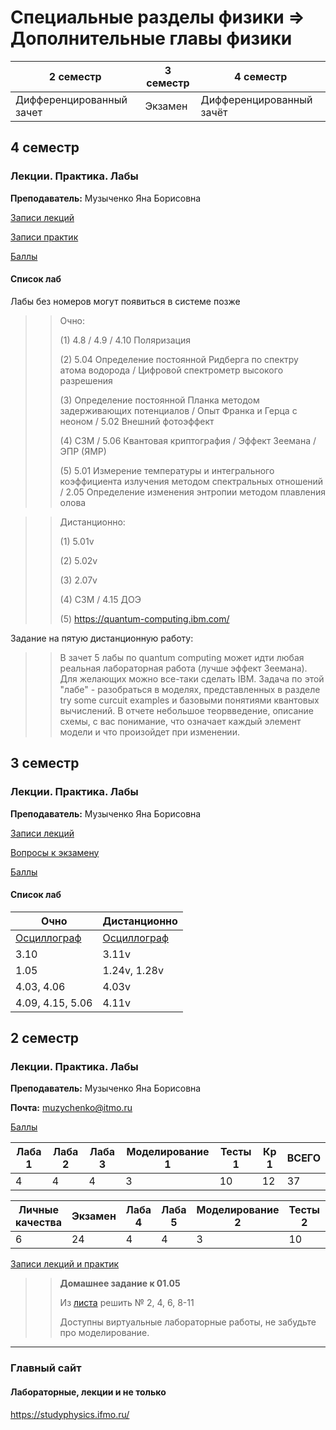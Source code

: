 # Специальные разделы физики => Дополнительные главы физики

|2 семестр|3 семестр|4 семестр|
|---|---|---|
|Дифференцированный зачет|Экзамен|Дифференцированный зачёт|

## 4 семестр
### Лекции. Практика. Лабы

**Преподаватель:** Музыченко Яна Борисовна

[Записи лекций](https://youtube.com/playlist?list=PLj7ewET2KEJxEc2Pme73skH-9QhYxzP8K)

[Записи практик](https://youtube.com/playlist?list=PLj7ewET2KEJzFDKshwNVXRG-rGlh5Tbzh)

[Баллы](https://docs.google.com/spreadsheets/d/1lfC_OR4yt5PPZ91Q2tzYvTk3B0_PI5QZAikuykuCde0/edit#gid=737522585)

#### Список лаб

Лабы без номеров могут появиться в системе позже

>> Очно:
>>
>> (1) 4.8 / 4.9 / 4.10 Поляризация
>>
>> (2) 5.04 Определение постоянной Ридберга по спектру атома водорода / Цифровой спектрометр высокого разрешения
>>
>> (3) Определение постоянной Планка методом задерживающих потенциалов / Опыт Франка и Герца с неоном / 5.02 Внешний фотоэффект
>>
>> (4) СЗМ / 5.06 Квантовая криптография / Эффект Зеемана / ЭПР (ЯМР)
>>
>> (5) 5.01 Измерение температуры и интегрального коэффициента излучения методом спектральных отношений / 2.05 Определение изменения энтропии методом плавления олова

>> Дистанционно:
>>
>> (1) 5.01v
>>
>> (2) 5.02v
>>
>> (3) 2.07v
>>
>> (4) СЗМ / 4.15 ДОЭ
>>
>> (5) https://quantum-computing.ibm.com/

Задание на пятую дистанционную работу:

>> В зачет 5 лабы по quantum computing может идти любая реальная лабораторная работа (лучше эффект Зеемана). Для желающих можно все-таки сделать IBM. Задача по этой "лабе" - разобраться в моделях, представленных в разделе try some curcuit examples и базовыми понятиями квантовых вычислений. В отчете небольшое теорвведение, описание схемы, с вас понимание, что означает каждый элемент модели и что произойдет при изменении.

## 3 семестр
### Лекции. Практика. Лабы

**Преподаватель:** Музыченко Яна Борисовна

[Записи лекций](https://www.youtube.com/playlist?list=PLj7ewET2KEJyHMgQv9qI4pLtGii3qhkKf)

[Вопросы к экзамену](../Files/Sem3PhysExam.pdf)

[Баллы](https://docs.google.com/spreadsheets/d/1lfC_OR4yt5PPZ91Q2tzYvTk3B0_PI5QZAikuykuCde0/edit#gid=2088771474)

#### Список лаб

| Очно | Дистанционно |
| ----- | ------ |
| [Осциллограф](../Files/oscilloscope.pdf) | [Осциллограф](../Files/oscilloscope.pdf) |
| 3.10 | 3.11v |
| 1.05 | 1.24v, 1.28v |
| 4.03, 4.06 | 4.03v |
| 4.09, 4.15, 5.06 | 4.11v |

## 2 семестр
### Лекции. Практика. Лабы

**Преподаватель:** Музыченко Яна Борисовна

**Почта:** muzychenko@itmo.ru

[Баллы](https://docs.google.com/spreadsheets/d/1lfC_OR4yt5PPZ91Q2tzYvTk3B0_PI5QZAikuykuCde0/edit#gid=0)

|Лаба 1| Лаба 2|Лаба 3| Моделирование 1| Тесты 1 |Кр 1| ВСЕГО | 
|---|---|---|---|---|---|---|
|4|4|4|3|10|12|37|

|Личные качества|Экзамен| Лаба 4|Лаба 5| Моделирование 2| Тесты 2 |Кр 2| ВСЕГО | 
|---|---|---|---|---|---|---|---|
|6|24|4|4|3|10|12|63|

[Записи лекций и практик](https://www.youtube.com/playlist?list=PLj7ewET2KEJxNgVZZOdBfeuhvVgitw8SI)

>> **Домашнее задание к 01.05**
>>
>> Из [листа](../Files/Phys-04-24.pdf) решить № 2, 4, 6, 8-11
>>
>> Доступны виртуальные лабораторные работы, не забудьте про моделирование.



---

### Главный сайт
#### Лабораторные, лекции и не только
https://studyphysics.ifmo.ru/
